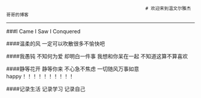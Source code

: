                                                         # 欢迎来到温文尔雅杰哥哥的博客

------------------------------------------------------------------------------------------------------------------------------------------
###I Came I Saw I Conquered


####温柔的风 一定可以吹散很多不愉快吧

####我愚钝 不知何为爱 却明白一件事 我想和你呆在一起  不知道这算不算喜欢

####静等花开  静等你来    不心急不焦虑  一切随风万事如意     happy！！！！！！！！！！

####记录生活 记录学习 记录自己





                     
